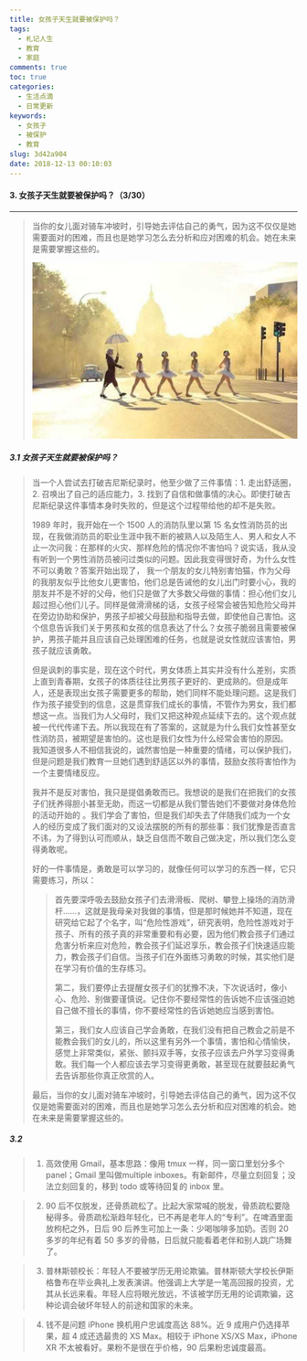 ```yaml
---
title: 女孩子天生就要被保护吗？
tags:
  - 札记人生
  - 教育
  - 家庭
comments: true
toc: true
categories:
  - 生活点滴
  - 日常更新
keywords:
  - 女孩子
  - 被保护
  - 教育
slug: 3d42a904
date: 2018-12-13 00:10:03
---
```

<script type="text/javascript" src="/assets/js/dist/bai.js"></script>

#### 3. 女孩子天生就要被保护吗？（3/30）
---
> 当你的女儿面对骑车冲坡时，引导她去评估自己的勇气，因为这不仅仅是她需要面对的困难，而且也是她学习怎么去分析和应对困难的机会。她在未来是需要掌握这些的。
>
> ![女孩子天生就要被保护吗](/images/034/006tNbRwgy1fy4pq1fb8bj30go0b3t92.jpg)

##### 3.1 女孩子天生就要被保护吗？
> 当一个人尝试去打破吉尼斯纪录时，他至少做了三件事情：1. 走出舒适圈，2. 召唤出了自己的适应能力，3. 找到了自信和做事情的决心。即使打破吉尼斯纪录这件事情本身时失败的，但是这个过程带给他的却不是失败。
>
> 1989 年时，我开始在一个 1500 人的消防队里以第 15 名女性消防员的出现，在我做消防员的职业生涯中我不断的被熟人以及陌生人、男人和女人不止一次问我：在那样的火灾、那样危险的情况你不害怕吗？说实话，我从没有听到一个男性消防员被问过类似的问题。因此我变得很好奇，为什么女性不可以勇敢？答案开始出现了， 我一个朋友的女儿特别害怕猫，作为父母的我朋友似乎比他女儿更害怕，他们总是告诫他的女儿出门时要小心，我的朋友并不是不好的父母，他们只是做了大多数父母做的事情：担心他们女儿超过担心他们儿子。同样是做滑滑梯的话，女孩子经常会被告知危险父母并在旁边协助和保护，男孩子却被父母鼓励和指导去做，即使他自己害怕。这个信息告诉我们关于男孩和女孩的信息表达了什么？女孩子脆弱且需要被保护，男孩子能并且应该自己处理困难的任务，也就是说女性就应该害怕，男孩子就应该勇敢。
>
> 但是讽刺的事实是，现在这个时代，男女体质上其实并没有什么差别，实质上直到青春期，女孩子的体质往往比男孩子更好的、更成熟的。但是成年人，还是表现出女孩子需要更多的帮助，她们同样不能处理问题。这是我们作为孩子接受到的信息，这是贯穿我们成长的事情，不管作为男女，我们都想这一点。当我们为人父母时，我们又把这种观点延续下去的。这个观点就被一代代传递下去。所以我现在有了答案的，这就是为什么我们女性甚至女性消防员，被期望是害怕的。这也是我们女性为什么经常会害怕的原因。
> 我知道很多人不相信我说的，诚然害怕是一种重要的情绪，可以保护我们，但是问题是我们教育一旦她们遇到舒适区以外的事情，鼓励女孩将害怕作为一个主要情绪反应。
>
> 我并不是反对害怕，我只是提倡勇敢而已。我想说的是我们在把我们的女孩子们抚养得胆小甚至无助，而这一切都是从我们警告她们不要做对身体危险的活动开始的 。我们学会了害怕，但是我们却失去了伴随我们成为一个女人的经历变成了我们面对的又设法摆脱的所有的那些事：我们犹豫是否直言不讳，为了得到认可而顺从，缺乏自信而不敢自己做决定，所以我们怎么变得勇敢呢。
>
> 好的一件事情是，勇敢是可以学习的，就像任何可以学习的东西一样，它只需要练习，所以：
>
>> 首先要深呼吸去鼓励女孩子们去滑滑板、爬树、攀登上操场的消防滑杆……，这就是我母亲对我做的事情，但是那时候她并不知道，现在研究给它起了个名字，叫“危险性游戏”，研究表明，危险性游戏对于孩子、所有的孩子真的非常重要和有必要，因为他们教会孩子们通过危害分析来应对危险，教会孩子们延迟享乐，教会孩子们快速适应能力，教会孩子们自信。当孩子们在外面练习勇敢的时候，其实他们是在学习有价值的生存练习。
>>
>> 第二，我们要停止去提醒女孩子们的犹豫不决，下次说话时，像小心、危险、别做要谨慎说。记住你不要经常性的告诉她不应该强迫她自己做不擅长的事情，你不要经常性的告诉她她应当感到害怕。
>>
>> 第三，我们女人应该自己学会勇敢，在我们没有把自己教会之前是不能教会我们的女儿的，所以这里有另外一个事情，害怕和心情愉快，感觉上非常类似，紧张、颤抖双手等，女孩子应该去户外学习变得勇敢。我们每一个人都应该去学习变得更勇敢，甚至现在就要鼓起勇气去告诉那些你真正欣赏的人。
>>
> 最后，当你的女儿面对骑车冲坡时，引导她去评估自己的勇气，因为这不仅仅是她需要面对的困难，而且也是她学习怎么去分析和应对困难的机会。她在未来是需要掌握这些的。

##### 3.2
> 1. 高效使用 Gmail，基本思路：像用 tmux 一样，同一窗口里划分多个 panel；Gmail 里叫做multiple inboxes。有新邮件，尽量立刻回复；没法立刻回复的，移到 todo 或等待回复的 inbox 里。

> 2. 90 后不仅脱发，还骨质疏松了。比起大家常喊的脱发，骨质疏松要隐秘得多。骨质疏松渐趋年轻化，已不再是老年人的“专利”。在啤酒里面放枸杞之外，日后 90 后养生可加上一条：少喝咖啡多加奶。否则 20 多岁的年纪有着 50 多岁的骨骼，日后就只能看着老伴和别人跳广场舞了。

> 3. 普林斯顿校长：年轻人不要被学历无用论欺骗。普林斯顿大学校长伊斯格鲁布在毕业典礼上发表演讲。他强调上大学是一笔高回报的投资，尤其从长远来看。年轻人应将眼光放远，不该被学历无用的论调欺骗，这种论调会破坏年轻人的前途和国家的未来。

> 4. 钱不是问题 iPhone 换机用户忠诚度高达 88%。近 9 成用户仍选择苹果，超 4 成还选最贵的 XS Max。相较于 iPhone XS/XS Max，iPhone XR 不太被看好。果粉不是很在乎价格，90 后果粉忠诚度最高。

